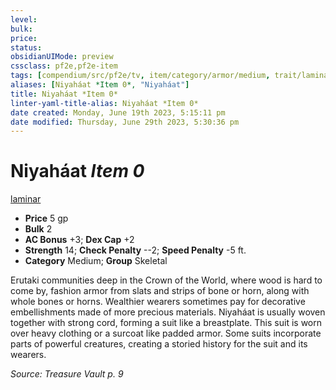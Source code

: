```yaml
---
level:
bulk:
price:
status:
obsidianUIMode: preview
cssclass: pf2e,pf2e-item
tags: [compendium/src/pf2e/tv, item/category/armor/medium, trait/laminar]
aliases: [Niyaháat *Item 0*, "Niyaháat"]
title: Niyaháat *Item 0*
linter-yaml-title-alias: Niyaháat *Item 0*
date created: Monday, June 19th 2023, 5:15:11 pm
date modified: Thursday, June 29th 2023, 5:30:36 pm
---
```


# Niyaháat *Item 0*

[laminar](rules/traits/laminar-tv.md)  

- **Price** 5 gp
- **Bulk** 2
- **AC Bonus** +3; **Dex Cap** +2
- **Strength** 14; **Check Penalty** --2; **Speed Penalty** -5 ft.
- **Category** Medium; **Group** Skeletal

Erutaki communities deep in the Crown of the World, where wood is hard to come by, fashion armor from slats and strips of bone or horn, along with whole bones or horns. Wealthier wearers sometimes pay for decorative embellishments made of more precious materials. Niyaháat is usually woven together with strong cord, forming a suit like a breastplate. This suit is worn over heavy clothing or a surcoat like padded armor. Some suits incorporate parts of powerful creatures, creating a storied history for the suit and its wearers.

*Source: Treasure Vault p. 9*
